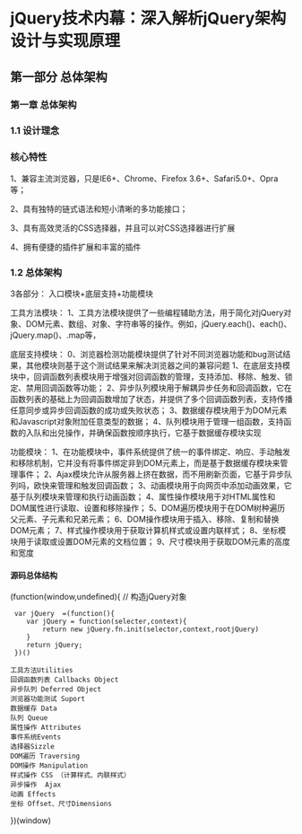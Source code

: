 # jQuery技术内幕：深入解析jQuery架构设计与实现原理


## 第一部分 总体架构

### 第一章 总体架构

### 1.1 设计理念

### 核心特性

1、兼容主流浏览器，只是IE6+、Chrome、Firefox 3.6+、Safari5.0+、Opra等；

2、具有独特的链式语法和短小清晰的多功能接口；

3、具有高效灵活的CSS选择器，并且可以对CSS选择器进行扩展

4、拥有便捷的插件扩展和丰富的插件



### 1.2 总体架构

  3各部分： 入口模块+底层支持+功能模块

  工具方法模块：
  1、工具方法模块提供了一些编程辅助方法，用于简化对jQuery对象、DOM元素、数组、对象、字符串等的操作。例如，jQuery.each()、each()、jQuery.map()、.map等，

  底层支持模块：
  0、浏览器检测功能模块提供了针对不同浏览器功能和bug测试结果，其他模块则基于这个测试结果来解决浏览器之间的兼容问题
  1、在底层支持模块中，回调函数列表模块用于增强对回调函数的管理，支持添加、移除、触发、锁定、禁用回调函数等功能；
  2、异步队列模块用于解耦异步任务和回调函数，它在函数列表的基础上为回调函数增加了状态，并提供了多个回调函数列表，支持传播任意同步或异步回调函数的成功或失败状态；
  3、数据缓存模块用于为DOM元素和Javascript对象附加任意类型的数据；
  4、队列模块用于管理一组函数，支持函数的入队和出兑操作，并确保函数按顺序执行，它基于数据缓存模块实现


  功能模块： 
  1、在功能模块中，事件系统提供了统一的事件绑定、响应、手动触发和移除机制，它并没有将事件绑定非到DOM元素上，而是基于数据缓存模块来管理事件；
  2、Ajax模块允许从服务器上挤在数据，而不用刷新页面，它基于异步队列吗，欧快来管理和触发回调函数；
  3、动画模块用于向网页中添加动画效果，它基于队列模块来管理和执行动画函数；
  4、属性操作模块用于对HTML属性和DOM属性进行读取、设置和移除操作；
  5、DOM遍历模块用于在DOM树种遍历父元素、子元素和兄弟元素；
  6、DOM操作模块用于插入、移除、复制和替换DOM元素；
  7、样式操作模块用于获取计算机样式或设置内联样式；
  8、坐标模块用于读取或设置DOM元素的文档位置；
  9、尺寸模块用于获取DOM元素的高度和宽度


#### 源码总体结构
(function(window,undefined){
     // 构造jQuery对象

     var jQuery  =(function(){
        var jQuery = function(selecter,context){
            return new jQuery.fn.init(selector,context,rootjQuery)
        }
        return jQuery;
     })()

    工具方法Utilities
    回调函数列表 Callbacks Object
    异步队列 Deferred Object
    浏览器功能测试 Suport
    数据缓存 Data
    队列 Queue
    属性操作 Attributes
    事件系统Events
    选择器Sizzle
    DOM遍历 Traversing
    DOM操作 Manipulation
    样式操作 CSS （计算样式、内联样式）
    异步操作  Ajax
    动画 Effects
    坐标 Offset、尺寸Dimensions
})(window)





